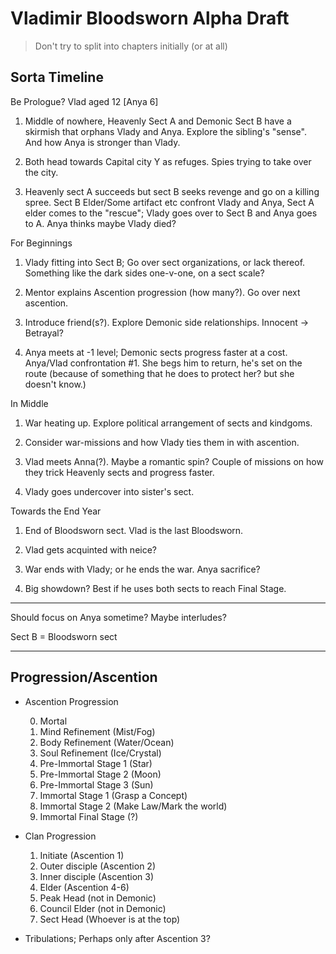 # Vladimir Bloodsworn Alpha Draft

> Don't try to split into chapters initially (or at all)

## Sorta Timeline

Be Prologue? Vlad aged 12 [Anya 6]

1. Middle of nowhere, Heavenly Sect A and Demonic Sect B have a skirmish that orphans Vlady and Anya. Explore the sibling's "sense". And how Anya is stronger than Vlady.

2. Both head towards Capital city Y as refuges. Spies trying to take over the city.

3. Heavenly sect A succeeds but sect B seeks revenge and go on a killing spree. Sect B Elder/Some artifact etc confront Vlady and Anya, Sect A elder comes to the "rescue"; Vlady goes over to Sect B and Anya goes to A. Anya thinks maybe Vlady died?

For Beginnings

1. Vlady fitting into Sect B; Go over sect organizations, or lack thereof. Something like the dark sides one-v-one, on a sect scale?

2. Mentor explains Ascention progression (how many?). Go over next ascention.

3. Introduce friend(s?). Explore Demonic side relationships. Innocent -> Betrayal?

4. Anya meets at -1 level; Demonic sects progress faster at a cost. Anya/Vlad confrontation #1. She begs him to return, he's set on the route (because of something that he does to protect her? but she doesn't know.)

In Middle

1. War heating up. Explore political arrangement of sects and kindgoms.

2. Consider war-missions and how Vlady ties them in with ascention.

3. Vlad meets Anna(?). Maybe a romantic spin? Couple of missions on how they trick Heavenly sects and progress faster.

4. Vlady goes undercover into sister's sect.

Towards the End Year

1. End of Bloodsworn sect. Vlad is the last Bloodsworn.

1. Vlad gets acquinted with neice?

1. War ends with Vlady; or he ends the war. Anya sacrifice?

1. Big showdown? Best if he uses both sects to reach Final Stage.

---

Should focus on Anya sometime? Maybe interludes?

Sect B = Bloodsworn sect

---

## Progression/Ascention

- Ascention Progression

  0. Mortal
  1. Mind Refinement (Mist/Fog)
  2. Body Refinement (Water/Ocean)
  3. Soul Refinement (Ice/Crystal)
  4. Pre-Immortal Stage 1 (Star)
  5. Pre-Immortal Stage 2 (Moon)
  6. Pre-Immortal Stage 3 (Sun)
  7. Immortal Stage 1 (Grasp a Concept)
  8. Immortal Stage 2 (Make Law/Mark the world)
  9. Immortal Final Stage (?)

- Clan Progression

  1. Initiate (Ascention 1)
  2. Outer disciple (Ascention 2)
  3. Inner disciple (Ascention 3)
  4. Elder (Ascention 4-6)
  5. Peak Head (not in Demonic)
  6. Council Elder (not in Demonic)
  7. Sect Head (Whoever is at the top)

- Tribulations; Perhaps only after Ascention 3?
